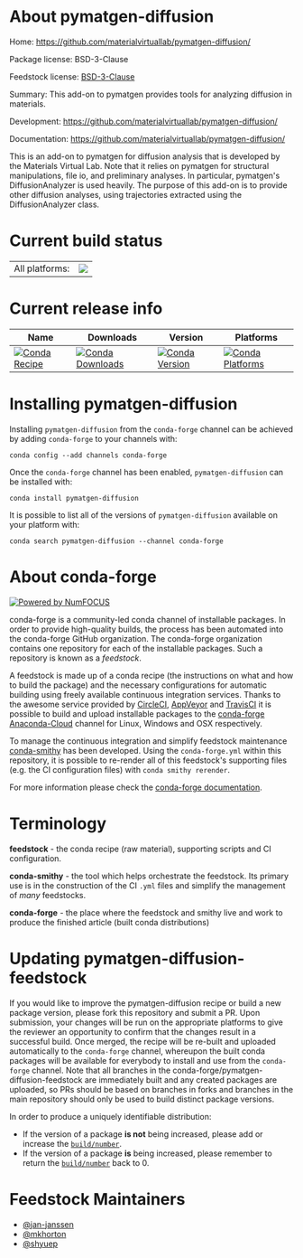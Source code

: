 About pymatgen-diffusion
========================

Home: https://github.com/materialvirtuallab/pymatgen-diffusion/

Package license: BSD-3-Clause

Feedstock license: [BSD-3-Clause](https://github.com/conda-forge/pymatgen-diffusion-feedstock/blob/master/LICENSE.txt)

Summary: This add-on to pymatgen provides tools for analyzing diffusion in materials.

Development: https://github.com/materialvirtuallab/pymatgen-diffusion/

Documentation: https://github.com/materialvirtuallab/pymatgen-diffusion/

This is an add-on to pymatgen for diffusion analysis that is
developed by the Materials Virtual Lab. Note that it relies on
pymatgen for structural manipulations, file io, and preliminary
analyses. In particular, pymatgen's DiffusionAnalyzer is used
heavily. The purpose of this add-on is to provide other diffusion
analyses, using trajectories extracted using the DiffusionAnalyzer
class.


Current build status
====================


<table><tr><td>All platforms:</td>
    <td>
      <a href="https://dev.azure.com/conda-forge/feedstock-builds/_build/latest?definitionId=7462&branchName=master">
        <img src="https://dev.azure.com/conda-forge/feedstock-builds/_apis/build/status/pymatgen-diffusion-feedstock?branchName=master">
      </a>
    </td>
  </tr>
</table>

Current release info
====================

| Name | Downloads | Version | Platforms |
| --- | --- | --- | --- |
| [![Conda Recipe](https://img.shields.io/badge/recipe-pymatgen--diffusion-green.svg)](https://anaconda.org/conda-forge/pymatgen-diffusion) | [![Conda Downloads](https://img.shields.io/conda/dn/conda-forge/pymatgen-diffusion.svg)](https://anaconda.org/conda-forge/pymatgen-diffusion) | [![Conda Version](https://img.shields.io/conda/vn/conda-forge/pymatgen-diffusion.svg)](https://anaconda.org/conda-forge/pymatgen-diffusion) | [![Conda Platforms](https://img.shields.io/conda/pn/conda-forge/pymatgen-diffusion.svg)](https://anaconda.org/conda-forge/pymatgen-diffusion) |

Installing pymatgen-diffusion
=============================

Installing `pymatgen-diffusion` from the `conda-forge` channel can be achieved by adding `conda-forge` to your channels with:

```
conda config --add channels conda-forge
```

Once the `conda-forge` channel has been enabled, `pymatgen-diffusion` can be installed with:

```
conda install pymatgen-diffusion
```

It is possible to list all of the versions of `pymatgen-diffusion` available on your platform with:

```
conda search pymatgen-diffusion --channel conda-forge
```


About conda-forge
=================

[![Powered by NumFOCUS](https://img.shields.io/badge/powered%20by-NumFOCUS-orange.svg?style=flat&colorA=E1523D&colorB=007D8A)](http://numfocus.org)

conda-forge is a community-led conda channel of installable packages.
In order to provide high-quality builds, the process has been automated into the
conda-forge GitHub organization. The conda-forge organization contains one repository
for each of the installable packages. Such a repository is known as a *feedstock*.

A feedstock is made up of a conda recipe (the instructions on what and how to build
the package) and the necessary configurations for automatic building using freely
available continuous integration services. Thanks to the awesome service provided by
[CircleCI](https://circleci.com/), [AppVeyor](https://www.appveyor.com/)
and [TravisCI](https://travis-ci.com/) it is possible to build and upload installable
packages to the [conda-forge](https://anaconda.org/conda-forge)
[Anaconda-Cloud](https://anaconda.org/) channel for Linux, Windows and OSX respectively.

To manage the continuous integration and simplify feedstock maintenance
[conda-smithy](https://github.com/conda-forge/conda-smithy) has been developed.
Using the ``conda-forge.yml`` within this repository, it is possible to re-render all of
this feedstock's supporting files (e.g. the CI configuration files) with ``conda smithy rerender``.

For more information please check the [conda-forge documentation](https://conda-forge.org/docs/).

Terminology
===========

**feedstock** - the conda recipe (raw material), supporting scripts and CI configuration.

**conda-smithy** - the tool which helps orchestrate the feedstock.
                   Its primary use is in the construction of the CI ``.yml`` files
                   and simplify the management of *many* feedstocks.

**conda-forge** - the place where the feedstock and smithy live and work to
                  produce the finished article (built conda distributions)


Updating pymatgen-diffusion-feedstock
=====================================

If you would like to improve the pymatgen-diffusion recipe or build a new
package version, please fork this repository and submit a PR. Upon submission,
your changes will be run on the appropriate platforms to give the reviewer an
opportunity to confirm that the changes result in a successful build. Once
merged, the recipe will be re-built and uploaded automatically to the
`conda-forge` channel, whereupon the built conda packages will be available for
everybody to install and use from the `conda-forge` channel.
Note that all branches in the conda-forge/pymatgen-diffusion-feedstock are
immediately built and any created packages are uploaded, so PRs should be based
on branches in forks and branches in the main repository should only be used to
build distinct package versions.

In order to produce a uniquely identifiable distribution:
 * If the version of a package **is not** being increased, please add or increase
   the [``build/number``](https://conda.io/docs/user-guide/tasks/build-packages/define-metadata.html#build-number-and-string).
 * If the version of a package **is** being increased, please remember to return
   the [``build/number``](https://conda.io/docs/user-guide/tasks/build-packages/define-metadata.html#build-number-and-string)
   back to 0.

Feedstock Maintainers
=====================

* [@jan-janssen](https://github.com/jan-janssen/)
* [@mkhorton](https://github.com/mkhorton/)
* [@shyuep](https://github.com/shyuep/)

